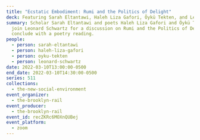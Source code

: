 ```yaml
---
title: "Ecstatic Embodiment: Rumi and the Politics of Delight"
deck: Featuring Sarah Eltantawi, Haleh Liza Gafori, Öykü Tekten, and Leonard Schwartz
summary: Scholar Sarah Eltantawi and poets Haleh Liza Gafori and Öykü Tekten
  join Leonard Schwartz for a discussion on Rumi and the Politics of Delight. We
  conclude with a poetry reading.
people:
  - person: sarah-eltantawi
  - person: haleh-liza-gafori
  - person: oyku-tekten
  - person: leonard-schwartz
date: 2022-03-10T13:00:00-0500
end_date: 2022-03-10T14:30:00-0500
series: 511
collections:
  - the-new-social-environment
event_organizer:
  - the-brooklyn-rail
event_producer:
  - the-brooklyn-rail
event_id: recZKRc6MOXnQUBej
event_platform:
  - zoom
---
```


